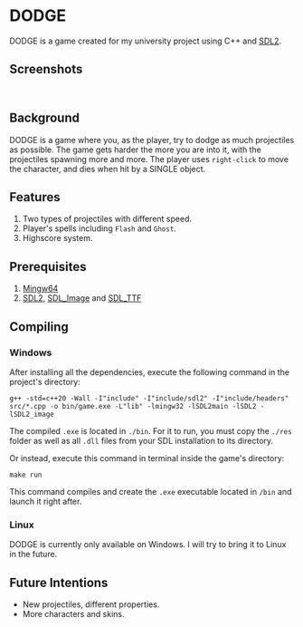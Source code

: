 # DODGE
DODGE is a game created for my university project using C++ and [SDL2](https://www.libsdl.org/).

## Screenshots
![]() 

![]()

## Background
DODGE is a game where you, as the player, try to dodge as much projectiles as possible.
The game gets harder the more you are into it, with the projectiles spawning more and more.
The player uses ``right-click`` to move the character, and dies when hit by a SINGLE object.

## Features
1. Two types of projectiles with different speed.
2. Player's spells including ``Flash`` and ``Ghost``.
3. Highscore system.

## Prerequisites
1. [Mingw64](https://sourceforge.net/projects/mingw-w64/files/mingw-w64/mingw-w64-release/)
2. [SDL2](https://github.com/libsdl-org/SDL/releases/tag/release-2.30.3), [SDL_Image](https://github.com/libsdl-org/SDL_image) and [SDL_TTF](https://github.com/libsdl-org/SDL_ttf)

## Compiling
### Windows
After installing all the dependencies, execute the following command in the project's directory:
```
g++ -std=c++20 -Wall -I"include" -I"include/sdl2" -I"include/headers" src/*.cpp -o bin/game.exe -L"lib" -lmingw32 -lSDL2main -lSDL2 -lSDL2_image

```
The compiled ``.exe`` is located in ``./bin``. For it to run, you must copy the ``./res`` folder as well as all ``.dll`` files from your SDL installation to its directory.

Or instead, execute this command in terminal inside the game's directory:
```
make run

```
This command compiles and create the ``.exe`` executable located in ``/bin`` and launch it right after.
### Linux
DODGE is currently only available on Windows. I will try to bring it to Linux in the future.

## Future Intentions
- New projectiles, different properties.
- More characters and skins.
